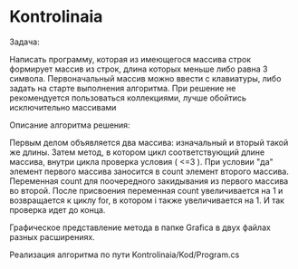 ﻿# Kontrolinaia
 Задача:

Написать программу, которая из имеющегося массива строк формирует массив из строк, длина которых меньше либо равна 3 символа. 
Первоначальный массив можно ввести с клавиатуры, либо задать на старте выполнения алгоритма. 
При решение не рекомендуется пользоваться коллекциями, лучше обойтись исключительно массивами

Описание алгоритма решения:

Первым делом объявляется два массива: изначальный и вторый такой же длины. Затем метод, в котором цикл соответствующий длине массива, внутри цикла проверка условия ( <=3 ). 
При условии "да" элемент первого массива заносится в count элемент второго массива. Переменная count для поочередного закидывания из первого массива во второй. 
После присвоения переменная count увеличивается на 1 и возвращается к циклу for, в котором i также увеличивается на 1. И так проверка идет до конца.

Графическое представление метода в папке Grafica в двух файлах разных расширениях.

Реализация алгоритма по пути Kontrolinaia/Kod/Program.cs
